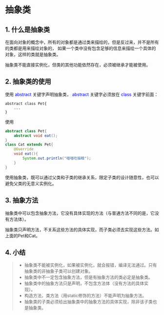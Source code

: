 # 抽象类
## 1. 什么是抽象类
在面向对象的概念中，所有的对象都是通过类来描绘的，但是反过来，并不是所有的类都是用来描绘对象的，
如果一个类中没有包含足够的信息来描绘一个具体的对象，这样的类就是抽象类。

抽象类不能直接实例化，但类的其他功能依然存在，必须被继承才能被使用。

## 2. 抽象类的使用
使用<font color=blue> abstract </font>关键字声明抽象类，<font color=blue>
abstract </font>关键字必须放在<font color=blue> class </font>关键字前面：
```
abstract class Pet{
    ...
}
```
使用
```java
abstract class Pet{
    abstract void eat();
}
class Cat extends Pet{
    @Override 
    void eat(){
        System.out.println("喵喵吃猫粮");
    }
}
```
使用抽象类，既可以通过父类和子类的继承关系，限定子类的设计随意性，也可以避免父类的无意义实例化。

## 3. 抽象方法
抽象类中可以包含抽象方法，它没有具体实现的方法（与普通方法不同的是，它没有方法体）。

抽象类只声明方法，不关系这些方法的具体实现，而子类必须去实现这些方法。如上面的Pet和Cat。
## 4. 小结
> * 抽象类不能被实例化，如果被实例化，就会报错，编译无法通过。只有抽象类的非抽象子类可以创建对象。
> * 抽象类中不一定包含抽象方法，但是有抽象方法的类必定是抽象类。
> * 抽象类中的抽象方法只是声明，不包含方法体（没有方法的具体实现）。
> * 构造方法，类方法（用static修饰的方法）不能声明为抽象方法。
> * 抽象类的子类必须给出抽象类中的抽象方法的具体实现，除非该子类也是抽象类。